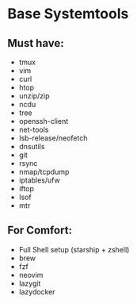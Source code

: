Base Systemtools
===============

Must have:
----------------------------------------------
* tmux
* vim
* curl
* htop
* unzip/zip
* ncdu
* tree
* openssh-client
* net-tools
* lsb-release/neofetch
* dnsutils
* git
* rsync
* nmap/tcpdump
* iptables/ufw
* iftop
* lsof
* mtr

For Comfort:
----------------------------------------------
* Full Shell setup (starship + zshell)
* brew
* fzf
* neovim
* lazygit
* lazydocker
